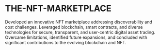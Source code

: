 # THE-NFT-MARKETPLACE
Developed an innovative NFT marketplace addressing discoverability and cost challenges. Leveraged blockchain, smart contracts, and diverse technologies for secure, transparent, and user-centric digital asset trading. Overcame limitations, identified future expansions, and concluded with significant contributions to the evolving blockchain and NFT.
